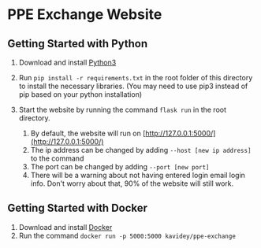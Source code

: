 # PPE Exchange Website

## Getting Started with Python
1. Download and install [Python3](https://www.python.org/downloads/)
2. Run `pip install -r requirements.txt` in the root folder of this directory to install the necessary libraries. (You may need to use pip3 instead of pip based on your python installation)
3. Start the website by running the command `flask run` in the root directory.

    1. By default, the website will run on [http://127.0.0.1:5000/](http://127.0.0.1:5000/)
    2. The ip address can be changed by adding `--host [new ip address]` to the command
    3. The port can be changed by adding `--port [new port]`
    4. There will be a warning about not having entered login email login info. Don't worry about that, 90% of the website will still work.

## Getting Started with Docker
1. Download and install [Docker](https://docs.docker.com/get-docker/)
2. Run the command ``docker run -p 5000:5000 kavidey/ppe-exchange``